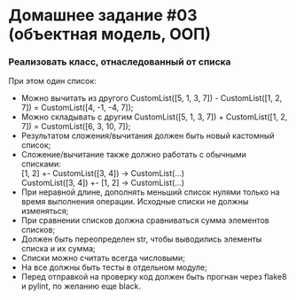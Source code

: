 # Домашнее задание #03 (объектная модель, ООП)

### Реализовать класс, отнаследованный от списка

При этом один список:
- Можно вычитать из другого CustomList([5, 1, 3, 7]) - CustomList([1, 2, 7]) = CustomList([4, -1, -4, 7]);
- Можно складывать с другим CustomList([5, 1, 3, 7]) + CustomList([1, 2, 7]) = CustomList([6, 3, 10, 7]);
- Результатом сложения/вычитания должен быть новый кастомный список;
- Сложение/вычитание также должно работать с обычными списками:<br>
    [1, 2] +- CustomList([3, 4]) -> CustomList(...)<br>
    CustomList([3, 4]) +- [1, 2] -> CustomList(...)
- При неравной длине, дополнять меньший список нулями только на время выполнения операции. Исходные списки не должны изменяться;
- При сравнении списков должна сравниваться сумма элементов списков;
- Должен быть переопределен str, чтобы выводились элементы списка и их сумма;
- Списки можно считать всегда числовыми;
- На все должны быть тесты в отдельном модуле;
- Перед отправкой на проверку код должен быть прогнан через flake8 и pylint, по желанию еще black.
